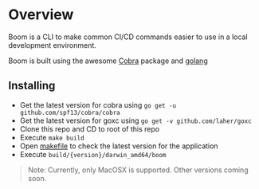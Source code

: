 # Overview

Boom is a CLI to make common CI/CD commands easier to use in a local development environment.

Boom is built using the awesome [Cobra](https://github.com/spf13/cobra) package and [golang](https://golang.org/)

## Installing

- Get the latest version for cobra using `go get -u github.com/spf13/cobra/cobra`
- Get the latest version for goxc using `go get -v github.com/laher/goxc`
- Clone this repo and CD to root of this repo
- Execute `make build`
- Open [makefile](./makefile) to check the latest version for the application
- Execute `build/{version}/darwin_amd64/boom`

> Note: Currently, only MacOSX is supported. Other versions coming soon.